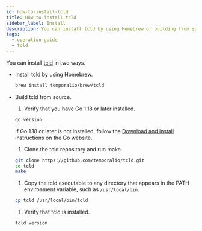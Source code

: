 ```yaml
---
id: how-to-install-tcld
title: How to install tcld
sidebar_label: Install
description: You can install tcld by using Homebrew or building from source.
tags:
  - operation-guide
  - tcld
---
```


You can install [tcld](/docs/cloud/tcld) in two ways.

- Install tcld by using Homebrew.
  
  ```bash
  brew install temporalio/brew/tcld
  ```

- Build tcld from source.
  
  1. Verify that you have Go 1.18 or later installed.
  
  ```bash
  go version
  ```
  
  If Go 1.18 or later is not installed, follow the [Download and install](https://go.dev/doc/install) instructions on the Go website.

  1. Clone the tcld repository and run make.
  
  ```bash
  git clone https://github.com/temporalio/tcld.git
  cd tcld
  make
  ```

  1. Copy the tcld executable to any directory that appears in the PATH environment variable, such as `/usr/local/bin`.
  
  ```bash
  cp tcld /usr/local/bin/tcld
  ```

  1. Verify that tcld is installed.
  
  ```bash
  tcld version
  ```
